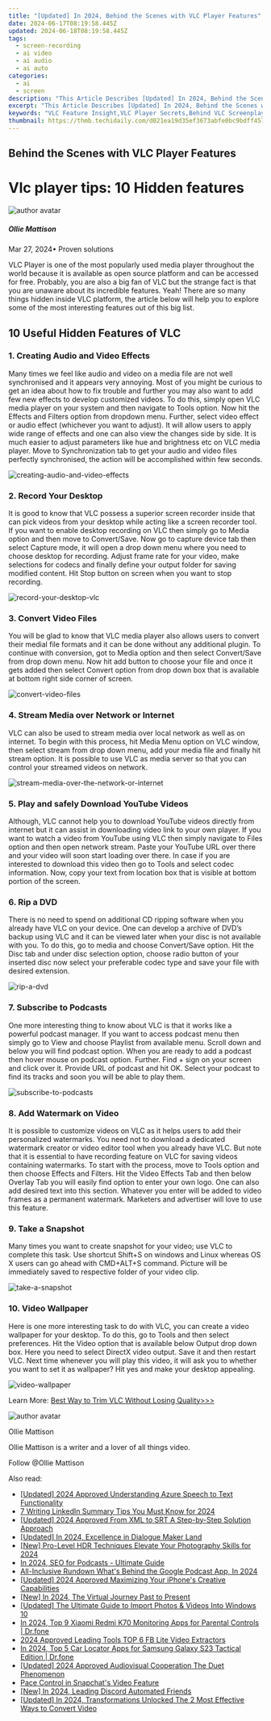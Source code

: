```yaml
---
title: "[Updated] In 2024, Behind the Scenes with VLC Player Features"
date: 2024-06-17T08:19:58.445Z
updated: 2024-06-18T08:19:58.445Z
tags: 
  - screen-recording
  - ai video
  - ai audio
  - ai auto
categories: 
  - ai
  - screen
description: "This Article Describes [Updated] In 2024, Behind the Scenes with VLC Player Features"
excerpt: "This Article Describes [Updated] In 2024, Behind the Scenes with VLC Player Features"
keywords: "VLC Feature Insight,VLC Player Secrets,Behind VLC Screenplay,VLC Unseen Functions,Deep Dive VLC Tools,VLC Special Effects,Explore VLC Capabilities"
thumbnail: https://thmb.techidaily.com/d021ea19d35ef3673abfe0bc9bdff457eb34791e55514d7bc0ce5bafaca00aee.jpg
---
```


## Behind the Scenes with VLC Player Features

# Vlc player tips: 10 Hidden features

![author avatar](https://images.wondershare.com/filmora/article-images/ollie-mattison.jpg)

##### Ollie Mattison

 Mar 27, 2024• Proven solutions

VLC Player is one of the most popularly used media player throughout the world because it is available as open source platform and can be accessed for free. Probably, you are also a big fan of VLC but the strange fact is that you are unaware about its incredible features. Yeah! There are so many things hidden inside VLC platform, the article below will help you to explore some of the most interesting features out of this big list.

## 10 Useful Hidden Features of VLC

### 1\. Creating Audio and Video Effects

Many times we feel like audio and video on a media file are not well synchronised and it appears very annoying. Most of you might be curious to get an idea about how to fix trouble and further you may also want to add few new effects to develop customized videos. To do this, simply open VLC media player on your system and then navigate to Tools option. Now hit the Effects and Filters option from dropdown menu. Further, select video effect or audio effect (whichever you want to adjust). It will allow users to apply wide range of effects and one can also view the changes side by side. It is much easier to adjust parameters like hue and brightness etc on VLC media player. Move to Synchronization tab to get your audio and video files perfectly synchronised, the action will be accomplished within few seconds.

![creating-audio-and-video-effects](https://images.wondershare.com/filmora/article-images/creating-audio-and-video-effects.jpg)

### 2\. Record Your Desktop

It is good to know that VLC possess a superior screen recorder inside that can pick videos from your desktop while acting like a screen recorder tool. If you want to enable desktop recording on VLC then simply go to Media option and then move to Convert/Save. Now go to capture device tab then select Capture mode, it will open a drop down menu where you need to choose desktop for recording. Adjust frame rate for your video, make selections for codecs and finally define your output folder for saving modified content. Hit Stop button on screen when you want to stop recording.

![record-your-desktop-vlc](https://images.wondershare.com/filmora/article-images/record-your-desktop-vlc.jpg)

### 3\. Convert Video Files

You will be glad to know that VLC media player also allows users to convert their medial file formats and it can be done without any additional plugin. To continue with conversion, got to Media option and then select Convert/Save from drop down menu. Now hit add button to choose your file and once it gets added then select Convert option from drop down box that is available at bottom right side corner of screen.

![convert-video-files](https://images.wondershare.com/filmora/article-images/convert-video-files.jpg)

### 4\. Stream Media over Network or Internet

VLC can also be used to stream media over local network as well as on internet. To begin with this process, hit Media Menu option on VLC window, then select stream from drop down menu, add your media file and finally hit stream option. It is possible to use VLC as media server so that you can control your streamed videos on network.

![stream-media-over-the-network-or-internet](https://images.wondershare.com/filmora/article-images/stream-media-over-the-network-or-internet.jpg)

### 5\. Play and safely Download YouTube Videos

Although, VLC cannot help you to download YouTube videos directly from internet but it can assist in downloading video link to your own player. If you want to watch a video from YouTube using VLC then simply navigate to Files option and then open network stream. Paste your YouTube URL over there and your video will soon start loading over there. In case if you are interested to download this video then go to Tools and select codec information. Now, copy your text from location box that is visible at bottom portion of the screen.

### 6\. Rip a DVD

There is no need to spend on additional CD ripping software when you already have VLC on your device. One can develop a archive of DVD’s backup using VLC and it can be viewed later when your disc is not available with you. To do this, go to media and choose Convert/Save option. Hit the Disc tab and under disc selection option, choose radio button of your inserted disc now select your preferable codec type and save your file with desired extension.

![rip-a-dvd](https://images.wondershare.com/filmora/article-images/rip-a-dvd.jpg)

### 7\. Subscribe to Podcasts

One more interesting thing to know about VLC is that it works like a powerful podcast manager. If you want to access podcast menu then simply go to View and choose Playlist from available menu. Scroll down and below you will find podcast option. When you are ready to add a podcast then hover mouse on podcast option. Further. Find + sign on your screen and click over it. Provide URL of podcast and hit OK. Select your podcast to find its tracks and soon you will be able to play them.

![subscribe-to-podcasts](https://images.wondershare.com/filmora/article-images/subscribe-to-podcasts.jpg)

### 8\. Add Watermark on Video

It is possible to customize videos on VLC as it helps users to add their personalized watermarks. You need not to download a dedicated watermark creator or video editor tool when you already have VLC. But note that it is essential to have recording feature on VLC for saving videos containing watermarks. To start with the process, move to Tools option and then choose Effects and Filters. Hit the Video Effects Tab and then below Overlay Tab you will easily find option to enter your own logo. One can also add desired text into this section. Whatever you enter will be added to video frames as a permanent watermark. Marketers and advertiser will love to use this feature.

### 9\. Take a Snapshot

Many times you want to create snapshot for your video; use VLC to complete this task. Use shortcut Shift+S on windows and Linux whereas OS X users can go ahead with CMD+ALT+S command. Picture will be immediately saved to respective folder of your video clip.

![take-a-snapshot](https://images.wondershare.com/filmora/article-images/take-a-snapshot.jpg)

### 10\. Video Wallpaper

Here is one more interesting task to do with VLC, you can create a video wallpaper for your desktop. To do this, go to Tools and then select preferences. Hit the Video option that is available below Output drop down box. Here you need to select DirectX video output. Save it and then restart VLC. Next time whenever you will play this video, it will ask you to whether you want to set it as wallpaper? Hit yes and make your desktop appealing.

![video-wallpaper](https://images.wondershare.com/filmora/article-images/video-wallpaper.jpg)

Learn More: [Best Way to Trim VLC Without Losing Quality>>>](https://tools.techidaily.com/wondershare/filmora/download/)

![author avatar](https://images.wondershare.com/filmora/article-images/ollie-mattison.jpg)

Ollie Mattison

Ollie Mattison is a writer and a lover of all things video.

Follow @Ollie Mattison


<ins class="adsbygoogle"
     style="display:block"
     data-ad-format="autorelaxed"
     data-ad-client="ca-pub-7571918770474297"
     data-ad-slot="1223367746"></ins>



<ins class="adsbygoogle"
     style="display:block"
     data-ad-client="ca-pub-7571918770474297"
     data-ad-slot="8358498916"
     data-ad-format="auto"
     data-full-width-responsive="true"></ins>


<span class="atpl-alsoreadstyle">Also read:</span>
<div><ul>
<li><a href="https://fox-access.techidaily.com/updated-2024-approved-understanding-azure-speech-to-text-functionality/"><u>[Updated] 2024 Approved  Understanding Azure Speech to Text Functionality</u></a></li>
<li><a href="https://fox-access.techidaily.com/7-writing-linkedin-summary-tips-you-must-know-for-2024/"><u>7 Writing LinkedIn Summary Tips You Must Know for 2024</u></a></li>
<li><a href="https://fox-access.techidaily.com/updated-2024-approved-from-xml-to-srt-a-step-by-step-solution-approach/"><u>[Updated] 2024 Approved  From XML to SRT  A Step-by-Step Solution Approach</u></a></li>
<li><a href="https://fox-access.techidaily.com/updated-in-2024-excellence-in-dialogue-maker-land/"><u>[Updated] In 2024, Excellence in Dialogue Maker Land</u></a></li>
<li><a href="https://fox-access.techidaily.com/new-pro-level-hdr-techniques-elevate-your-photography-skills-for-2024/"><u>[New] Pro-Level HDR Techniques  Elevate Your Photography Skills for 2024</u></a></li>
<li><a href="https://fox-access.techidaily.com/in-2024-seo-for-podcasts-ultimate-guide/"><u>In 2024, SEO for Podcasts - Ultimate Guide</u></a></li>
<li><a href="https://fox-access.techidaily.com/all-inclusive-rundown-whats-behind-the-google-podcast-app-in-2024/"><u>All-Inclusive Rundown  What's Behind the Google Podcast App, In 2024</u></a></li>
<li><a href="https://fox-access.techidaily.com/updated-2024-approved-maximizing-your-iphones-creative-capabilities/"><u>[Updated] 2024 Approved  Maximizing Your iPhone's Creative Capabilities</u></a></li>
<li><a href="https://vp-tips.techidaily.com/new-in-2024-the-virtual-journey-past-to-present/"><u>[New] In 2024, The Virtual Journey  Past to Present</u></a></li>
<li><a href="https://some-guidance.techidaily.com/updated-the-ultimate-guide-to-import-photos-and-videos-into-windows-10/"><u>[Updated] The Ultimate Guide to Import  Photos & Videos Into Windows 10</u></a></li>
<li><a href="https://android-location-track.techidaily.com/in-2024-top-9-xiaomi-redmi-k70-monitoring-apps-for-parental-controls-drfone-by-drfone-virtual-android/"><u>In 2024, Top 9 Xiaomi Redmi K70 Monitoring Apps for Parental Controls | Dr.fone</u></a></li>
<li><a href="https://facebook-video-recording.techidaily.com/2024-approved-leading-tools-top-6-fb-lite-video-extractors/"><u>2024 Approved  Leading Tools  TOP 6 FB Lite Video Extractors</u></a></li>
<li><a href="https://android-location-track.techidaily.com/in-2024-top-5-car-locator-apps-for-samsung-galaxy-s23-tactical-edition-drfone-by-drfone-virtual-android/"><u>In 2024, Top 5 Car Locator Apps for Samsung Galaxy S23 Tactical Edition | Dr.fone</u></a></li>
<li><a href="https://tiktok-clips.techidaily.com/updated-2024-approved-audiovisual-cooperation-the-duet-phenomenon/"><u>[Updated] 2024 Approved  Audiovisual Cooperation  The Duet Phenomenon</u></a></li>
<li><a href="https://tiktok-video-recordings.techidaily.com/pace-control-in-snapchats-video-feature/"><u>Pace Control in Snapchat's Video Feature</u></a></li>
<li><a href="https://discord-videos.techidaily.com/new-in-2024-leading-discord-automated-friends/"><u>[New] In 2024, Leading Discord Automated Friends</u></a></li>
<li><a href="https://instagram-video-files.techidaily.com/updated-in-2024-transformations-unlocked-the-2-most-effective-ways-to-convert-video/"><u>[Updated] In 2024, Transformations Unlocked  The 2 Most Effective Ways to Convert Video</u></a></li>
</ul></div>
